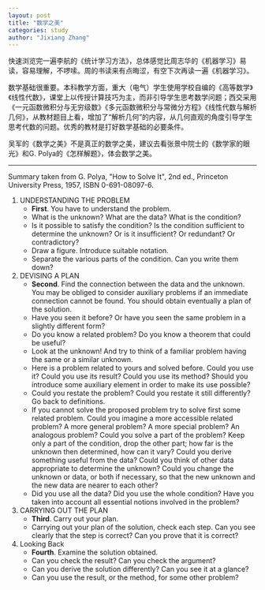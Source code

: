 ```yaml
---
layout: post
title: "数学之美"
categories: study
author: "Jixiang Zhang"
---
```


快速浏览完一遍李航的《统计学习方法》，总体感觉比周志华的《机器学习》易读，容易理解，不啰嗦。周的书读来有点晦涩，有空下次再读一遍《机器学习》。

数学基础很重要。本科教学方面，重大（电气）学生使用学校自编的《高等数学》《线性代数》，课堂上以传授计算技巧为主，而非引导学生思考数学问题；西交采用《一元函数微积分与无穷级数》《多元函数微积分与常微分方程》《线性代数与解析几何》，从教材题目上看，增加了“解析几何”的内容，从几何直观的角度引导学生思考代数的问题。优秀的教材是打好数学基础的必要条件。

吴军的《数学之美》不是真正的数学之美，建议去看张景中院士的《数学家的眼光》和G. Polya的《怎样解题》，体会数学之美。

---

Summary taken from G. Polya, "How to Solve It", 2nd ed., Princeton University Press, 1957, ISBN 0-691-08097-6.

1. UNDERSTANDING THE PROBLEM
   - **First**. You have to understand the problem.
   - What is the unknown? What are the data? What is the condition?
   - Is it possible to satisfy the condition? Is the condition sufficient to determine the unknown? Or is it insufficient? Or redundant? Or contradictory?
   - Draw a figure. Introduce suitable notation.
   - Separate the various parts of the condition. Can you write them down?
2. DEVISING A PLAN
   - **Second**. Find the connection between the data and the unknown. You may be obliged to consider auxiliary problems if an immediate connection cannot be found. You should obtain eventually a plan of the solution.
   - Have you seen it before? Or have you seen the same problem in a slightly different form?
   - Do you know a related problem? Do you know a theorem that could be useful?
   - Look at the unknown! And try to think of a familiar problem having the same or a similar unknown.
   - Here is a problem related to yours and solved before. Could you use it? Could you use its result? Could you use its method? Should you introduce some auxiliary element in order to make its use possible?
   - Could you restate the problem? Could you restate it still differently? Go back to definitions.
   - If you cannot solve the proposed problem try to solve first some related problem. Could you imagine a more accessible related problem? A more general problem? A more special problem? An analogous problem? Could you solve a part of the problem? Keep only a part of the condition, drop the other part; how far is the unknown then determined, how can it vary? Could you derive something useful from the data? Could you think of other data appropriate to determine the unknown? Could you change the unknown or data, or both if necessary, so that the new unknown and the new data are nearer to each other?
   - Did you use all the data? Did you use the whole condition? Have you taken into account all essential notions involved in the problem?
3. CARRYING OUT THE PLAN
   - **Third**. Carry out your plan.
   - Carrying out your plan of the solution, check each step. Can you see clearly that the step is correct? Can you prove that it is correct?
4. Looking Back
   - **Fourth**. Examine the solution obtained.
   - Can you check the result? Can you check the argument?
   - Can you derive the solution differently? Can you see it at a glance?
   - Can you use the result, or the method, for some other problem?
